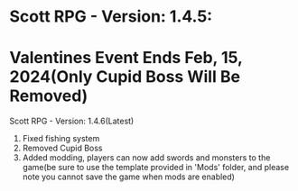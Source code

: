 # Scott RPG - Version: 1.4.5: 

# Valentines Event Ends Feb, 15, 2024(Only Cupid Boss Will Be Removed)

Scott RPG - Version: 1.4.6(Latest)
1. Fixed fishing system
2. Removed Cupid Boss
3. Added modding, players can now add swords and monsters to the game(be sure to use the template provided in 'Mods' folder, and please note you cannot save the game when mods are enabled)

